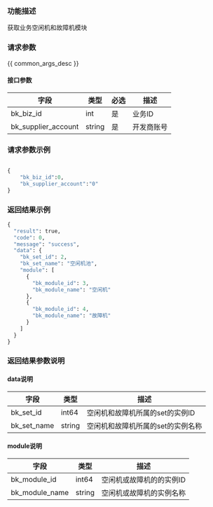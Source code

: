 ### 功能描述

获取业务空闲机和故障机模块

### 请求参数

{{ common_args_desc }}


#### 接口参数

| 字段      |  类型      | 必选   |  描述      |
|-----------|------------|--------|------------|
| bk_biz_id | int        | 是     | 业务ID     |
| bk_supplier_account | string        | 是     | 开发商账号    |

### 请求参数示例

```python

{
    "bk_biz_id":0,
    "bk_supplier_account":"0"
}
```

### 返回结果示例

```python
{
  "result": true,
  "code": 0,
  "message": "success",
  "data": {
    "bk_set_id": 2,
    "bk_set_name": "空闲机池",
    "module": [
      {
        "bk_module_id": 3,
        "bk_module_name": "空闲机"
      },
      {
        "bk_module_id": 4,
        "bk_module_name": "故障机"
      }
    ]
  }
}
```

### 返回结果参数说明

#### data说明
| 字段      |  类型      |  描述      |
|-----------|------------|------------|
|bk_set_id | int64 | 空闲机和故障机所属的set的实例ID |
|bk_set_name | string |空闲机和故障机所属的set的实例名称|

#### module说明
| 字段      |  类型      |  描述      |
|-----------|------------|------------|
|bk_module_id | int64 | 空闲机或故障机的的实例ID |
|bk_module_name | string |空闲机或故障机的实例名称|

